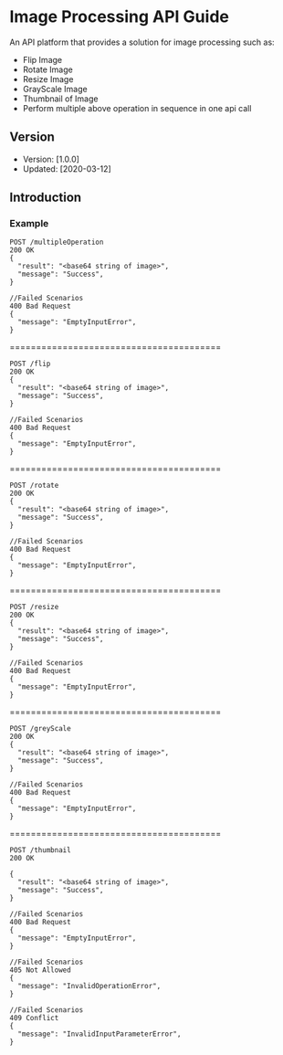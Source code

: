 # Image Processing API Guide

An API platform that provides a solution for image processing such as:

* Flip Image
* Rotate Image
* Resize Image
* GrayScale Image
* Thumbnail of Image
* Perform multiple above operation in sequence in one api call

## Version
* Version: [1.0.0]
* Updated: [2020-03-12]

## Introduction


### Example

```
POST /multipleOperation
200 OK
{
  "result": "<base64 string of image>",
  "message": "Success",
}

//Failed Scenarios
400 Bad Request
{
  "message": "EmptyInputError",
}
```

========================================
```
POST /flip
200 OK
{
  "result": "<base64 string of image>",
  "message": "Success",
}

//Failed Scenarios
400 Bad Request
{
  "message": "EmptyInputError",
}
```

========================================
```
POST /rotate
200 OK
{
  "result": "<base64 string of image>",
  "message": "Success",
}

//Failed Scenarios
400 Bad Request
{
  "message": "EmptyInputError",
}
```

========================================
```
POST /resize
200 OK
{
  "result": "<base64 string of image>",
  "message": "Success",
}

//Failed Scenarios
400 Bad Request
{
  "message": "EmptyInputError",
}
```

========================================
```
POST /greyScale
200 OK
{
  "result": "<base64 string of image>",
  "message": "Success",
}

//Failed Scenarios
400 Bad Request
{
  "message": "EmptyInputError",
}
```

========================================
```
POST /thumbnail
200 OK

{
  "result": "<base64 string of image>",
  "message": "Success",
}

//Failed Scenarios
400 Bad Request
{
  "message": "EmptyInputError",
}

//Failed Scenarios
405 Not Allowed
{
  "message": "InvalidOperationError",
}

//Failed Scenarios
409 Conflict
{
  "message": "InvalidInputParameterError",
}

```
